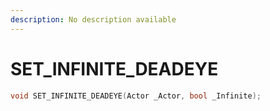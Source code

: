 ```yaml
---
description: No description available 
---
```


# SET_INFINITE_DEADEYE

```cpp
void SET_INFINITE_DEADEYE(Actor _Actor, bool _Infinite);
```